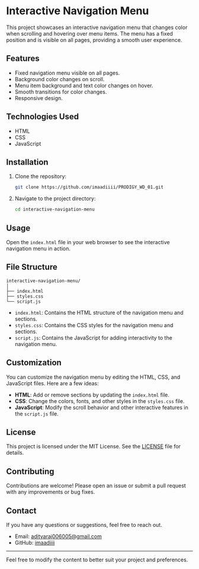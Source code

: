 # Interactive Navigation Menu

This project showcases an interactive navigation menu that changes color when scrolling and hovering over menu items. The menu has a fixed position and is visible on all pages, providing a smooth user experience.

## Features

- Fixed navigation menu visible on all pages.
- Background color changes on scroll.
- Menu item background and text color changes on hover.
- Smooth transitions for color changes.
- Responsive design.

## Technologies Used

- HTML
- CSS
- JavaScript

## Installation

1. Clone the repository:
   ```bash
   git clone https://github.com/imaadiiii/PRODIGY_WD_01.git
   ```
2. Navigate to the project directory:
   ```bash
   cd interactive-navigation-menu
   ```

## Usage

Open the `index.html` file in your web browser to see the interactive navigation menu in action.

## File Structure

```
interactive-navigation-menu/
│
├── index.html
├── styles.css
└── script.js
```

- `index.html`: Contains the HTML structure of the navigation menu and sections.
- `styles.css`: Contains the CSS styles for the navigation menu and sections.
- `script.js`: Contains the JavaScript for adding interactivity to the navigation menu.

## Customization

You can customize the navigation menu by editing the HTML, CSS, and JavaScript files. Here are a few ideas:

- **HTML**: Add or remove sections by updating the `index.html` file.
- **CSS**: Change the colors, fonts, and other styles in the `styles.css` file.
- **JavaScript**: Modify the scroll behavior and other interactive features in the `script.js` file.

## License

This project is licensed under the MIT License. See the [LICENSE](LICENSE) file for details.

## Contributing

Contributions are welcome! Please open an issue or submit a pull request with any improvements or bug fixes.

## Contact

If you have any questions or suggestions, feel free to reach out.

- Email: [adityaraj006005@gmail.com](mailto:adityaraj006005@gmail.com)
- GitHub: [imaadiiii](https://github.com/imaadiiii)

---

Feel free to modify the content to better suit your project and preferences.
```
